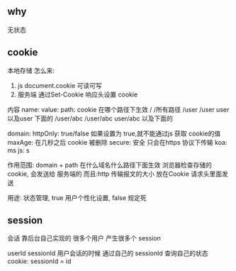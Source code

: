 ## why

无状态

## cookie
本地存储
怎么来: 
1. js document.cookie 可读可写
2. 服务端 通过Set-Cookie 响应头设置 cookie

内容
name: 
value:
path: cookie 在哪个路径下生效
/               /所有路径
/user           /user  user以及user 下面的
/user/abc       /user/abc  user/abc 以及下面的

domain:
httpOnly: true/false  如果设置为 true,就不能通过js 获取 cookie的值
maxAge: 在几秒之后 cookie 被删除 
secure: 安全  只会在https  协议下传输
koa: ms  js: s

作用范围:
domain + path
在什么域名什么路径下面生效
浏览器检查存储的 cookie, 会发送给 服务端的
而且:http 传输报文的大小
放在Cookie 请求头里面发送

用途:
状态管理, true 
用户个性化设置, false
规定死

## session
会话
靠后台自己实现的
很多个用户 产生很多个 session

userId
sessionId 用户会话的时候 通过自己的 sessionId 查询自己的状态
cookie: sessionId = id 
